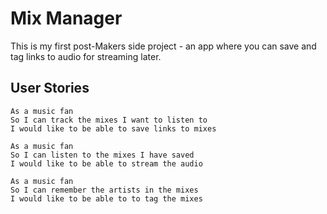 # Mix Manager   

This is my first post-Makers side project - an app where you can save and tag links to audio for streaming later.

## User Stories   

```
As a music fan
So I can track the mixes I want to listen to
I would like to be able to save links to mixes
```

```
As a music fan
So I can listen to the mixes I have saved
I would like to be able to stream the audio
```

```
As a music fan
So I can remember the artists in the mixes
I would like to be able to to tag the mixes
```
